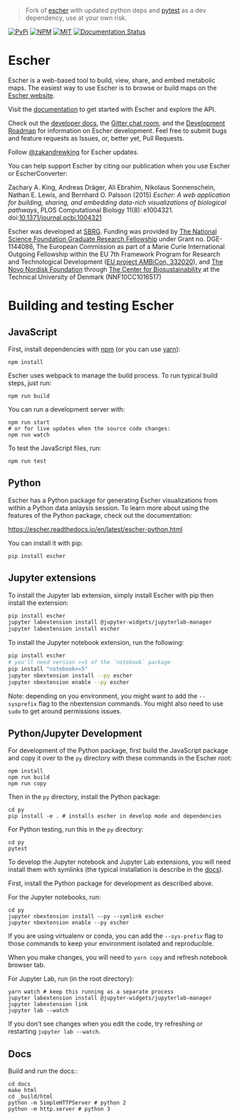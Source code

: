 > Fork of [escher](https://github.com/zakandrewking/escher) with updated python deps and [pytest](https://pytest.org) as a dev dependency, use at your own risk.

[![PyPi](https://img.shields.io/pypi/v/mcescher.svg)](https://pypi.python.org/pypi/Escher)
[![NPM](https://img.shields.io/npm/v/escher.svg)](https://www.npmjs.com/package/escher)
[![MIT](https://img.shields.io/pypi/l/Escher.svg)](https://github.com/zakandrewking/escher/blob/master/LICENSE)
[![Documentation Status](https://readthedocs.org/projects/escher/badge/?version=latest)](https://escher.readthedocs.io/en/latest/?badge=latest)

# Escher

Escher is a web-based tool to build, view, share, and embed metabolic maps. The
easiest way to use Escher is to browse or build maps on the
[Escher website](http://escher.github.io/).

Visit the [documentation](http://escher.readthedocs.org/) to get started with
Escher and explore the API.

Check out the
[developer docs](https://escher.readthedocs.org/en/latest/development.html),
the [Gitter chat room](https://gitter.im/zakandrewking/escher), and the
[Development Roadmap](https://github.com/zakandrewking/escher/wiki/Development-Roadmap) for information
on Escher development. Feel free to submit bugs and feature requests as Issues,
or, better yet, Pull Requests.

Follow [@zakandrewking](https://twitter.com/zakandrewking) for Escher updates.

You can help support Escher by citing our publication when you use Escher or
EscherConverter:

Zachary A. King, Andreas Dräger, Ali Ebrahim, Nikolaus Sonnenschein, Nathan
E. Lewis, and Bernhard O. Palsson (2015) *Escher: A web application for
building, sharing, and embedding data-rich visualizations of biological
pathways*, PLOS Computational Biology 11(8):
e1004321. doi:[10.1371/journal.pcbi.1004321](http://dx.doi.org/10.1371/journal.pcbi.1004321)

Escher was developed at [SBRG](http://systemsbiology.ucsd.edu/). Funding was
provided by [The National Science Foundation Graduate Research Fellowship](https://www.nsfgrfp.org)
under Grant no. DGE-1144086, The European Commission as part of a Marie Curie
International Outgoing Fellowship within the EU 7th Framework Program for
Research and Technological Development ([EU project AMBiCon, 332020](http://ec.europa.eu/research/mariecurieactions/node_en)),
and [The Novo Nordisk Foundation](http://novonordiskfonden.dk/)
through [The Center for Biosustainability](https://www.biosustain.dtu.dk/)
at the Technical University of Denmark (NNF10CC1016517)

# Building and testing Escher

## JavaScript

First, install dependencies with [npm](https://www.npmjs.com) (or you can use
[yarn](https://yarnpkg.com)):

```
npm install
```

Escher uses webpack to manage the build process. To run typical build steps, just run:

```
npm run build
```

You can run a development server with:

```
npm run start
# or for live updates when the source code changes:
npm run watch
```

To test the JavaScript files, run:

```
npm run test
```

## Python

Escher has a Python package for generating Escher visualizations from within a
Python data anlaysis session. To learn more about using the features of the
Python package, check out the documentation:

https://escher.readthedocs.io/en/latest/escher-python.html

You can install it with pip:

```
pip install escher
```

## Jupyter extensions

To install the Jupyter lab extension, simply install Escher with pip then
install the extension:

```bash
pip install escher
jupyter labextension install @jupyter-widgets/jupyterlab-manager
jupyter labextension install escher
```

To install the Jupyter notebook extension, run the following:

```bash
pip install escher
# you'll need version >=5 of the `notebook` package
pip install "notebook>=5"
jupyter nbextension install --py escher
jupyter nbextension enable --py escher
```

Note: depending on you environment, you might want to add the `--sysprefix` flag
to the nbextension commands. You might also need to use `sudo` to get around
permissions issues.

## Python/Jupyter Development

For development of the Python package, first build the JavaScript package and
copy it over to the `py` directory with these commands in the Escher root:

```
npm install
npm run build
npm run copy
```

Then in the `py` directory, install the Python package:

```
cd py
pip install -e . # installs escher in develop mode and dependencies
```

For Python testing, run this in the `py` directory:

```
cd py
pytest
```

To develop the Jupyter notebook and Jupyter Lab extensions, you will need
install them with symlinks (the typical installation is describe in the
[docs](https://escher.readthedocs.io/en/latest/escher-python.html)).

First, install the Python package for development as described above.

For the Jupyter notebooks, run:

```
cd py
jupyter nbextension install --py --symlink escher
jupyter nbextension enable --py escher
```

If you are using virtualenv or conda, you can add the `--sys-prefix` flag to
those commands to keep your environment isolated and reproducible.

When you make changes, you will need to `yarn copy` and refresh notebook browser
tab.

For Jupyter Lab, run (in the root directory):

```
yarn watch # keep this running as a separate process
jupyter labextension install @jupyter-widgets/jupyterlab-manager
jupyter labextension link
jupyter lab --watch
```

If you don't see changes when you edit the code, try refreshing or restarting
`jupyter lab --watch`.

## Docs

Build and run the docs::

```
cd docs
make html
cd _build/html
python -m SimpleHTTPServer # python 2
python -m http.server # python 3
```
